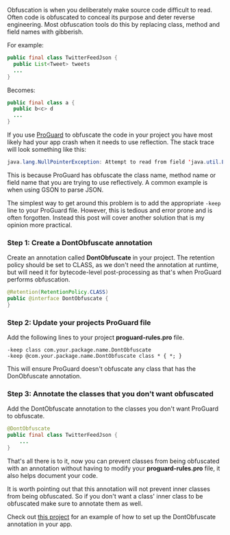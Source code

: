 Obfuscation is when you deliberately make source code difficult to read. Often code is obfuscated to conceal its purpose and deter reverse engineering. Most obfuscation tools do this by replacing class, method and field names with gibberish.

<!--more-->

For example:

```java
public final class TwitterFeedJson {
  public List<Tweet> tweets
  ...
}
```

Becomes:

```java
public final class a {
  public b<c> d
  ...
}
```

If you use [ProGuard](https://proguard.sourceforge.net/) to obfuscate the code in your project you have most likely had your app crash when it needs to use reflection. The stack trace will look something like this:

```java
java.lang.NullPointerException: Attempt to read from field 'java.util.List com.example.a.b' on a null object reference
```

This is because ProGuard has obfuscate the class name, method name or field name that you are trying to use reflectively. A common example is when using GSON to parse JSON.

The simplest way to get around this problem is to add the appropriate `-keep` line to your ProGuard file. However, this is tedious and error prone and is often forgotten.  Instead this post will cover another solution that is my opinion more practical.

### Step 1: Create a DontObfuscate annotation
Create an annotation called **DontObfuscate** in your project. The retention policy should be set to CLASS, as we don't need the annotation at runtime, but will need it for bytecode-level post-processing as that's when ProGuard performs obfuscation.

```java
@Retention(RetentionPolicy.CLASS)
public @interface DontObfuscate {
}
```

### Step 2: Update your projects ProGuard file
Add the following lines to your project **proguard-rules.pro** file.

```base
-keep class com.your.package.name.DontObfuscate
-keep @com.your.package.name.DontObfuscate class * { *; }
```

This will ensure ProGuard doesn't obfuscate any class that has the DonObfuscate annotation.

### Step 3: Annotate the classes that you don't want obfuscated
Add the DontObfuscate annotation to the classes you don't want ProGuard to obfuscate.

```java
@DontObfuscate
public final class TwitterFeedJson {
    ...
}
```

That's all there is to it, now you can prevent classes from being obfuscated with an annotation without having to modify your **proguard-rules.pro** file, it also helps document your code.

It is worth pointing out that this annotation will not prevent inner classes from being obfuscated. So if you don't want a class' inner class to be obfuscated make sure to annotate them as well.

Check out [this project](https://github.com/andersmurphy/demo-app/commit/5a89952a4d6cd7bf2ca7119b8468b763fe9ead87) for an example of how to set up the DontObfuscate annotation in your app.
